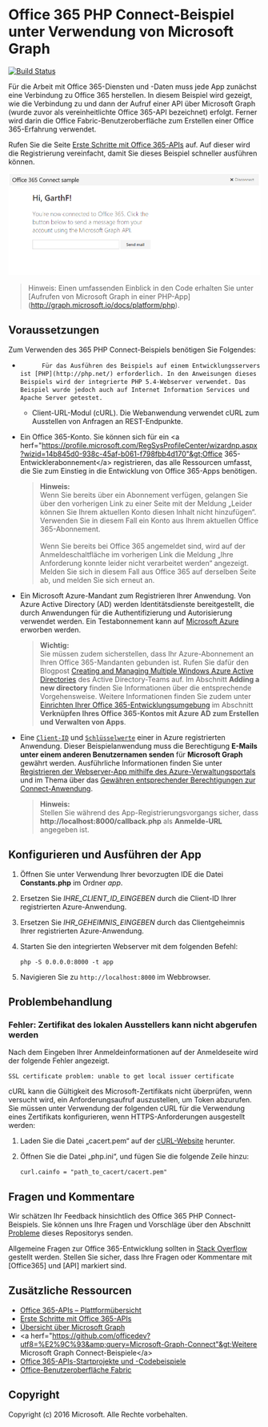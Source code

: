 # Office 365 PHP Connect-Beispiel unter Verwendung von Microsoft Graph

[![Build Status](https://travis-ci.org/microsoftgraph/php-connect-rest-sample.svg?branch=master)](https://travis-ci.org/microsoftgraph/php-connect-rest-sample)

Für die Arbeit mit Office 365-Diensten und -Daten muss jede App zunächst eine Verbindung zu Office 365 herstellen. In diesem Beispiel wird gezeigt, wie die Verbindung zu und dann der Aufruf einer API über Microsoft Graph (wurde zuvor als vereinheitlichte Office 365-API bezeichnet) erfolgt. Ferner wird darin die Office Fabric-Benutzeroberfläche zum Erstellen einer Office 365-Erfahrung verwendet.

Rufen Sie die Seite [Erste Schritte mit Office 365-APIs](http://dev.office.com/getting-started/office365apis?platform=option-php#setup) auf. Auf dieser wird die Registrierung vereinfacht, damit Sie dieses Beispiel schneller ausführen können.

![Screenshot des Office 365 PHP Connect-Beispiels](../readme-images/O365-PHP-Microsoft-Graph-Connect.png)

> Hinweis: Einen umfassenden Einblick in den Code erhalten Sie unter [Aufrufen von Microsoft Graph in einer PHP-App] (http://graph.microsoft.io/docs/platform/php).


## Voraussetzungen

Zum Verwenden des 365 PHP Connect-Beispiels benötigen Sie Folgendes:

* 
            Für das Ausführen des Beispiels auf einem Entwicklungsservers ist [PHP](http://php.net/) erforderlich. In den Anweisungen dieses Beispiels wird der integrierte PHP 5.4-Webserver verwendet. Das Beispiel wurde jedoch auch auf Internet Information Services und Apache Server getestet.
	* Client-URL-Modul (cURL). Die Webanwendung verwendet cURL zum Ausstellen von Anfragen an REST-Endpunkte. 
* Ein Office 365-Konto. Sie können sich für ein &lt;a herf="https://profile.microsoft.com/RegSysProfileCenter/wizardnp.aspx?wizid=14b845d0-938c-45af-b061-f798fbb4d170"&gt;Office 365-Entwicklerabonnement&lt;/a&gt; registrieren, das alle Ressourcen umfasst, die Sie zum Einstieg in die Entwicklung von Office 365-Apps benötigen.

     > **Hinweis:**<br />
     Wenn Sie bereits über ein Abonnement verfügen, gelangen Sie über den vorherigen Link zu einer Seite mit der Meldung „Leider können Sie Ihrem aktuellen Konto diesen Inhalt nicht hinzufügen“. Verwenden Sie in diesem Fall ein Konto aus Ihrem aktuellen Office 365-Abonnement.<br /><br />
     Wenn Sie bereits bei Office 365 angemeldet sind, wird auf der Anmeldeschaltfläche im vorherigen Link die Meldung „Ihre Anforderung konnte leider nicht verarbeitet werden“ angezeigt. Melden Sie sich in diesem Fall aus Office 365 auf derselben Seite ab, und melden Sie sich erneut an.
* Ein Microsoft Azure-Mandant zum Registrieren Ihrer Anwendung. Von Azure Active Directory (AD) werden Identitätsdienste bereitgestellt, die durch Anwendungen für die Authentifizierung und Autorisierung verwendet werden. Ein Testabonnement kann auf [Microsoft Azure](https://account.windowsazure.com/SignUp) erworben werden.

     > **Wichtig:**<br />
     Sie müssen zudem sicherstellen, dass Ihr Azure-Abonnement an Ihren Office 365-Mandanten gebunden ist. Rufen Sie dafür den Blogpost [Creating and Managing Multiple Windows Azure Active Directories](http://blogs.technet.com/b/ad/archive/2013/11/08/creating-and-managing-multiple-windows-azure-active-directories.aspx) des Active Directory-Teams auf. Im Abschnitt **Adding a new directory** finden Sie Informationen über die entsprechende Vorgehensweise. Weitere Informationen finden Sie zudem unter [Einrichten Ihrer Office 365-Entwicklungsumgebung](ht5ps://msdn.microsoft.com/office/office365/howto/setup-development-environment#bk_CreateAzureSubscription) im Abschnitt **Verknüpfen Ihres Office 365-Kontos mit Azure AD zum Erstellen und Verwalten von Apps**.
* Eine [```Client-ID```](app/Constants.php#L29) und [```Schlüsselwerte```](app/Constants.php#L30) einer in Azure registrierten Anwendung. Dieser Beispielanwendung muss die Berechtigung **E-Mails unter einem anderen Benutzernamen senden** für **Microsoft Graph** gewährt werden. Ausführliche Informationen finden Sie unter [Registrieren der Webserver-App mithilfe des Azure-Verwaltungsportals](https://msdn.microsoft.com/office/office365/HowTo/add-common-consent-manually#bk_RegisterServerApp) und im Thema über das [Gewähren entsprechender Berechtigungen zur Connect-Anwendung](https://github.com/OfficeDev/O365-PHP-Microsoft-Graph-Connect/wiki/Grant-permissions-to-the-Connect-application-in-Azure).

     > **Hinweis:**<br />
     Stellen Sie während des App-Registrierungsvorgangs sicher, dass **http://localhost:8000/callback.php** als **Anmelde-URL** angegeben ist.

## Konfigurieren und Ausführen der App

1. Öffnen Sie unter Verwendung Ihrer bevorzugten IDE die Datei **Constants.php** im Ordner *app*.
2. Ersetzen Sie *IHRE_CLIENT_ID_EINGEBEN* durch die Client-ID Ihrer registrierten Azure-Anwendung.
3. Ersetzen Sie *IHR_GEHEIMNIS_EINGEBEN* durch das Clientgeheimnis Ihrer registrierten Azure-Anwendung.
4. Starten Sie den integrierten Webserver mit dem folgenden Befehl:
    ```
    php -S 0.0.0.0:8000 -t app
    ```
    
5. Navigieren Sie zu ```http://localhost:8000``` im Webbrowser.

## Problembehandlung

### Fehler: Zertifikat des lokalen Ausstellers kann nicht abgerufen werden

Nach dem Eingeben Ihrer Anmeldeinformationen auf der Anmeldeseite wird der folgende Fehler angezeigt.
```
SSL certificate problem: unable to get local issuer certificate
```

cURL kann die Gültigkeit des Microsoft-Zertifikats nicht überprüfen, wenn versucht wird, ein Anforderungsaufruf auszustellen, um Token abzurufen. Sie müssen unter Verwendung der folgenden cURL für die Verwendung eines Zertifikats konfigurieren, wenn HTTPS-Anforderungen ausgestellt werden:  

1. Laden Sie die Datei „cacert.pem“ auf der [cURL-Website](http://curl.haxx.se/docs/caextract.html) herunter. 
2. Öffnen Sie die Datei „php.ini“, und fügen Sie die folgende Zeile hinzu:

	```
	curl.cainfo = "path_to_cacert/cacert.pem"
	```

## Fragen und Kommentare

Wir schätzen Ihr Feedback hinsichtlich des Office 365 PHP Connect-Beispiels. Sie können uns Ihre Fragen und Vorschläge über den Abschnitt [Probleme](https://github.com/OfficeDev/O365-PHP-Microsoft-Graph-Connect/issues) dieses Repositorys senden.

Allgemeine Fragen zur Office 365-Entwicklung sollten in [Stack Overflow](http://stackoverflow.com/questions/tagged/Office365+API) gestellt werden. Stellen Sie sicher, dass Ihre Fragen oder Kommentare mit [Office365] und [API] markiert sind.
  
## Zusätzliche Ressourcen

* [Office 365-APIs – Plattformübersicht](https://msdn.microsoft.com/office/office365/howto/platform-development-overview)
* [Erste Schritte mit Office 365-APIs](http://dev.office.com/getting-started/office365apis)
* [Übersicht über Microsoft Graph](http://graph.microsoft.io/)
* &lt;a herf="https://github.com/officedev?utf8=%E2%9C%93&amp;query=Microsoft-Graph-Connect"&gt;Weitere Microsoft Graph Connect-Beispiele&lt;/a&gt;
* [Office 365-APIs-Startprojekte und -Codebeispiele](https://msdn.microsoft.com/office/office365/howto/starter-projects-and-code-samples)
* [Office-Benutzeroberfläche Fabric](https://github.com/OfficeDev/Office-UI-Fabric)

## Copyright
Copyright (c) 2016 Microsoft. Alle Rechte vorbehalten.


